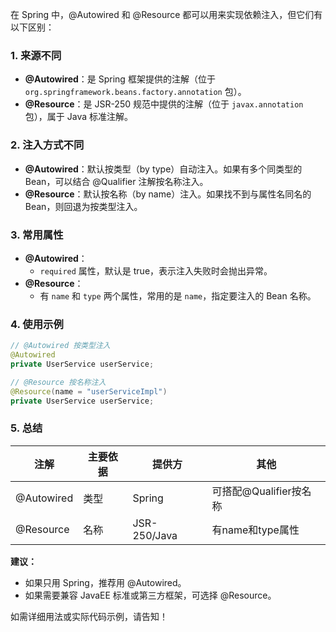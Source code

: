 在 Spring 中，@Autowired 和 @Resource 都可以用来实现依赖注入，但它们有以下区别：

### 1. 来源不同
- **@Autowired**：是 Spring 框架提供的注解（位于 `org.springframework.beans.factory.annotation` 包）。
- **@Resource**：是 JSR-250 规范中提供的注解（位于 `javax.annotation` 包），属于 Java 标准注解。

### 2. 注入方式不同
- **@Autowired**：默认按类型（by type）自动注入。如果有多个同类型的 Bean，可以结合 @Qualifier 注解按名称注入。
- **@Resource**：默认按名称（by name）注入。如果找不到与属性名同名的 Bean，则回退为按类型注入。

### 3. 常用属性
- **@Autowired**：
  - `required` 属性，默认是 true，表示注入失败时会抛出异常。
- **@Resource**：
  - 有 `name` 和 `type` 两个属性，常用的是 `name`，指定要注入的 Bean 名称。

### 4. 使用示例

```java
// @Autowired 按类型注入
@Autowired
private UserService userService;

// @Resource 按名称注入
@Resource(name = "userServiceImpl")
private UserService userService;
```

### 5. 总结

| 注解       | 主要依据 | 提供方       | 其他                   |
| ---------- | -------- | ------------ | ---------------------- |
| @Autowired | 类型     | Spring       | 可搭配@Qualifier按名称 |
| @Resource  | 名称     | JSR-250/Java | 有name和type属性       |

**建议：**
- 如果只用 Spring，推荐用 @Autowired。
- 如果需要兼容 JavaEE 标准或第三方框架，可选择 @Resource。

如需详细用法或实际代码示例，请告知！